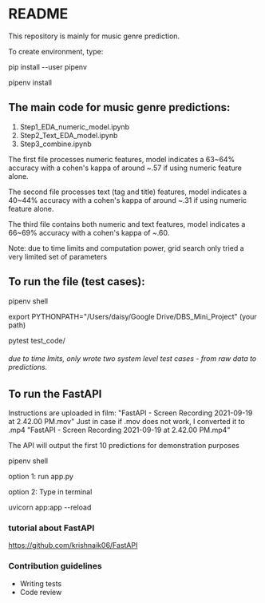 # README #

This repository is mainly for music genre prediction.


To create environment, type:

pip install --user pipenv

pipenv install


## The main code for music genre predictions:
1. Step1_EDA_numeric_model.ipynb
2. Step2_Text_EDA_model.ipynb
3. Step3_combine.ipynb

The first file processes numeric features, model indicates a 63~64% accuracy with a cohen's kappa of around ~.57 if using numeric feature alone.

The second file processes text (tag and title) features,  model indicates a 40~44% accuracy with a cohen's kappa of around ~.31 if using numeric feature alone.

The third file contains both numeric and text features,  model indicates a 66~69% accuracy with a cohen's kappa of ~.60.

Note: due to time limits and computation power, grid search only tried a very limited set of parameters
## To run the file (test cases):
pipenv shell

export PYTHONPATH="/Users/daisy/Google Drive/DBS_Mini_Project" (your path)

pytest test_code/

###### due to time lmits, only wrote two system level test cases - from raw data to predictions.

## To run the FastAPI
Instructions are uploaded in film: "FastAPI - Screen Recording 2021-09-19 at 2.42.00 PM.mov"
Just in case if .mov does not work, I converted it to .mp4
 "FastAPI - Screen Recording 2021-09-19 at 2.42.00 PM.mp4"

The API will output the first 10 predictions for demonstration purposes

pipenv shell

option 1: run app.py

option 2: Type in terminal 

uvicorn app:app --reload


### tutorial about FastAPI
https://github.com/krishnaik06/FastAPI

### Contribution guidelines ###

* Writing tests
* Code review
